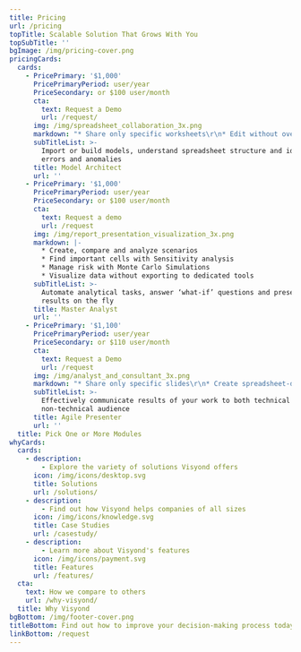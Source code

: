 ```yaml
---
title: Pricing
url: /pricing
topTitle: Scalable Solution That Grows With You
topSubTitle: ''
bgImage: /img/pricing-cover.png
pricingCards:
  cards:
    - PricePrimary: '$1,000'
      PricePrimaryPeriod: user/year
      PriceSecondary: or $100 user/month
      cta:
        text: Request a Demo
        url: /request/
      img: /img/spreadsheet_collaboration_3x.png
      markdown: "* Share only specific worksheets\r\n* Edit without overwriting others’ inputs\r\n\r* Track changes and assumptions\r\n* Organize documents and conversations\r"
      subTitleList: >-
        Import or build models, understand spreadsheet structure and identify
        errors and anomalies 
      title: Model Architect
      url: ''
    - PricePrimary: '$1,000'
      PricePrimaryPeriod: user/year
      PriceSecondary: or $100 user/month
      cta:
        text: Request a demo
        url: /request
      img: /img/report_presentation_visualization_3x.png
      markdown: |-
        * Create, compare and analyze scenarios
        * Find important cells with Sensitivity analysis
        * Manage risk with Monte Carlo Simulations
        * Visualize data without exporting to dedicated tools
      subTitleList: >-
        Automate analytical tasks, answer ‘what-if’ questions and present
        results on the fly
      title: Master Analyst
      url: ''
    - PricePrimary: '$1,100'
      PricePrimaryPeriod: user/year
      PriceSecondary: or $110 user/month
      cta:
        text: Request a Demo
        url: /request
      img: /img/analyst_and_consultant_3x.png
      markdown: "* Share only specific slides\r\n* Create spreadsheet-driven calculators\r\n\r* Test assumptions w/o touching model\r\n* Generate and link Financial Statements to model\r"
      subTitleList: >-
        Effectively communicate results of your work to both technical and
        non-technical audience
      title: Agile Presenter
      url: ''
  title: Pick One or More Modules
whyCards:
  cards:
    - description:
        - Explore the variety of solutions Visyond offers
      icon: /img/icons/desktop.svg
      title: Solutions
      url: /solutions/
    - description:
        - Find out how Visyond helps companies of all sizes
      icon: /img/icons/knowledge.svg
      title: Case Studies
      url: /casestudy/
    - description:
        - Learn more about Visyond's features
      icon: /img/icons/payment.svg
      title: Features
      url: /features/
  cta:
    text: How we compare to others
    url: /why-visyond/
  title: Why Visyond
bgBottom: /img/footer-cover.png
titleBottom: Find out how to improve your decision-making process today
linkBottom: /request
---
```



